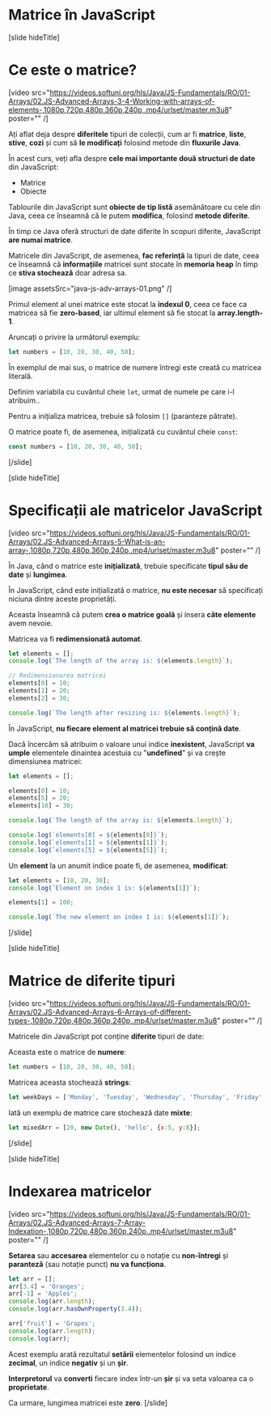 # Matrice în JavaScript

[slide hideTitle]
# Ce este o matrice?

[video src="https://videos.softuni.org/hls/Java/JS-Fundamentals/RO/01-Arrays/02.JS-Advanced-Arrays-3-4-Working-with-arrays-of-elements-,1080p,720p,480p,360p,240p,.mp4/urlset/master.m3u8" poster="" /]

Ați aflat deja despre **diferitele** tipuri de colecții, cum ar fi **matrice**, **liste**, **stive**, **cozi** și cum să **le modificați**  folosind metode din **fluxurile Java**.

În acest curs, veți afla despre **cele mai importante două structuri de date** din JavaScript:

- Matrice
- Obiecte

Tablourile din JavaScript sunt **obiecte de tip listă** asemănătoare cu cele din Java, ceea ce înseamnă că le putem **modifica**, folosind **metode diferite**.

În timp ce Java oferă structuri de date diferite în scopuri diferite, JavaScript **are numai matrice**.

Matricele din JavaScript, de asemenea, **fac referință** la tipuri de date, ceea ce înseamnă că **informațiile** matricei sunt stocate în **memoria heap** în timp ce **stiva stochează** doar adresa sa.

[image assetsSrc="java-js-adv-arrays-01.png" /]

Primul element al unei matrice este stocat la **indexul 0**, ceea ce face ca matricea să fie **zero-based**, iar ultimul element să fie stocat la **array.length-1**.

Aruncați o privire la următorul exemplu:

```js
let numbers = [10, 20, 30, 40, 50];
```

În exemplul de mai sus, o matrice de numere întregi este creată cu matricea literală.

Definim variabila cu cuvântul cheie `let`, urmat de numele pe care i-l atribuim.. 

Pentru a inițializa matricea, trebuie să folosim `[]` (paranteze pătrate).

O matrice poate fi, de asemenea, inițializată cu cuvântul cheie `const`:

```js
const numbers = [10, 20, 30, 40, 50];
```

[/slide]

[slide hideTitle]
# Specificații ale matricelor JavaScript

[video src="https://videos.softuni.org/hls/Java/JS-Fundamentals/RO/01-Arrays/02.JS-Advanced-Arrays-5-What-is-an-array-,1080p,720p,480p,360p,240p,.mp4/urlset/master.m3u8" poster="" /]

În Java, când o matrice este **inițializată**, trebuie specificate **tipul său de date** și **lungimea**.

În JavaScript, când este inițializată o matrice, **nu este necesar** să specificați niciuna dintre aceste proprietăți.

Aceasta înseamnă că putem **crea o matrice goală** și insera **câte elemente** avem nevoie.

Matricea va fi **redimensionată automat**.

```js live
let elements = [];
console.log(`The length of the array is: ${elements.length}`);

// Redimensionarea matricei
elements[0] = 10; 
elements[1] = 20;
elements[2] = 30;

console.log(`The length after resizing is: ${elements.length}`);
```

În JavaScript, **nu fiecare element al matricei trebuie să conțină date**.

Dacă încercăm să atribuim o valoare unui indice **inexistent**, JavaScript **va umple** elementele dinaintea acestuia cu "**undefined**" și va crește dimensiunea matricei:

```js live
let elements = [];

elements[0] = 10; 
elements[5] = 20;
elements[10] = 30;

console.log(`The length of the array is: ${elements.length}`);

console.log(`elements[0] = ${elements[0]}`);
console.log(`elements[1] = ${elements[1]}`);
console.log(`elements[5] = ${elements[5]}`);
```

Un **element** la un anumit indice poate fi, de asemenea, **modificat**:


```js live
let elements = [10, 20, 30];
console.log(`Element on index 1 is: ${elements[1]}`);

elements[1] = 100;

console.log(`The new element on index 1 is: ${elements[1]}`);

```

[/slide]

[slide hideTitle]
# Matrice de diferite tipuri

[video src="https://videos.softuni.org/hls/Java/JS-Fundamentals/RO/01-Arrays/02.JS-Advanced-Arrays-6-Arrays-of-different-types-,1080p,720p,480p,360p,240p,.mp4/urlset/master.m3u8" poster="" /]

Matricele din JavaScript pot conține **diferite** tipuri de date:

Aceasta este o matrice de **numere**:
```js
let numbers = [10, 20, 30, 40, 50];
```

Matricea aceasta stochează **strings**:
```js
let weekDays = ['Monday', 'Tuesday', 'Wednesday', 'Thursday', 'Friday', 'Saturday', 'Sunday'];
```

Iată un exemplu de matrice care stochează date **mixte**:
```js
let mixedArr = [20, new Date(), 'hello', {x:5, y:8}];
```
[/slide]

[slide hideTitle]
# Indexarea matricelor

[video src="https://videos.softuni.org/hls/Java/JS-Fundamentals/RO/01-Arrays/02.JS-Advanced-Arrays-7-Array-Indexation-,1080p,720p,480p,360p,240p,.mp4/urlset/master.m3u8" poster="" /]

**Setarea** sau **accesarea** elementelor cu o notație cu **non-întregi** și **paranteză** (sau notație punct) **nu va funcționa**.

```js live
let arr = [];
arr[3.4] = 'Oranges';
arr[-1] = 'Apples';
console.log(arr.length);               
console.log(arr.hasOwnProperty(3.4));

arr['fruit'] = 'Grapes';
console.log(arr.length);
console.log(arr);
```

Acest exemplu arată rezultatul **setării** elementelor folosind un indice **zecimal**, un indice **negativ** și un **șir**.

**Interpretorul** va **converti** fiecare index într-un **șir** și va seta valoarea ca o **proprietate**.

Ca urmare, lungimea matricei este **zero**.
[/slide]
